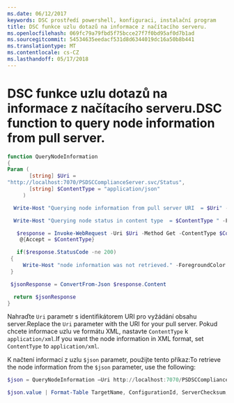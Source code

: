 ```yaml
---
ms.date: 06/12/2017
keywords: DSC prostředí powershell, konfiguraci, instalační program
title: DSC funkce uzlu dotazů na informace z načítacího serveru.
ms.openlocfilehash: 069fc79a79fbd5f75bcce27f7f0bd95af0d7b1ad
ms.sourcegitcommit: 54534635eedacf531d8d6344019dc16a50b8b441
ms.translationtype: MT
ms.contentlocale: cs-CZ
ms.lasthandoff: 05/17/2018
---
```

# <a name="dsc-function-to-query-node-information-from-pull-server"></a><span data-ttu-id="e7508-103">DSC funkce uzlu dotazů na informace z načítacího serveru.</span><span class="sxs-lookup"><span data-stu-id="e7508-103">DSC function to query node information from pull server.</span></span>

```powershell
function QueryNodeInformation
{
Param (
       [string] $Uri =
"http://localhost:7070/PSDSCComplianceServer.svc/Status",
       [string] $ContentType = "application/json"
     )

  Write-Host "Querying node information from pull server URI  = $Uri" -ForegroundColor Green

  Write-Host "Querying node status in content type  = $ContentType " -ForegroundColor Green

   $response = Invoke-WebRequest -Uri $Uri -Method Get -ContentType $ContentType -UseDefaultCredentials -Headers
    @{Accept = $ContentType}

   if($response.StatusCode -ne 200)
 {
     Write-Host "node information was not retrieved." -ForegroundColor Red
 }

 $jsonResponse = ConvertFrom-Json $response.Content

  return $jsonResponse
}
```

<span data-ttu-id="e7508-104">Nahraďte `Uri` parametr s identifikátorem URI pro vyžádání obsahu server.</span><span class="sxs-lookup"><span data-stu-id="e7508-104">Replace the `Uri` parameter with the URI for your pull server.</span></span> <span data-ttu-id="e7508-105">Pokud chcete informace uzlu ve formátu XML, nastavte `ContentType` k `application/xml`.</span><span class="sxs-lookup"><span data-stu-id="e7508-105">If you want the node information in XML format, set `ContentType` to `application/xml`.</span></span>

<span data-ttu-id="e7508-106">K načtení informací z uzlu `$json` parametr, použijte tento příkaz:</span><span class="sxs-lookup"><span data-stu-id="e7508-106">To retrieve the node information from the `$json` parameter, use the following:</span></span>

```powershell
$json = QueryNodeInformation –Uri http://localhost:7070/PSDSCComplianceServer.svc/Status

$json.value | Format-Table TargetName, ConfigurationId, ServerChecksum, NodeCompliant, LastComplianceTime, StatusCode
```